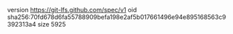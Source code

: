 version https://git-lfs.github.com/spec/v1
oid sha256:70fd678d6fa55788909befa198e2af5b017661496e94e895168563c9392313a4
size 5925
